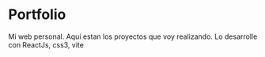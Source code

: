 # Portfolio
Mi web personal. Aquí estan los proyectos que voy realizando. Lo desarrolle con ReactJs, css3, vite
